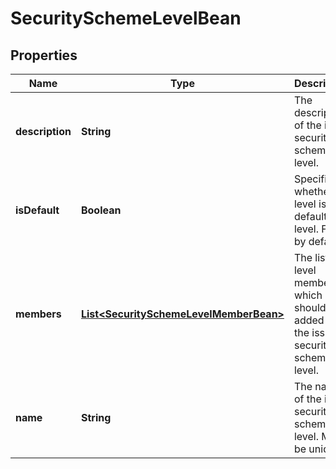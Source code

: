 # SecuritySchemeLevelBean

## Properties
Name | Type | Description | Notes
------------ | ------------- | ------------- | -------------
**description** | **String** | The description of the issue security scheme level. |  [optional]
**isDefault** | **Boolean** | Specifies whether the level is the default level. False by default. |  [optional]
**members** | [**List&lt;SecuritySchemeLevelMemberBean&gt;**](SecuritySchemeLevelMemberBean.md) | The list of level members which should be added to the issue security scheme level. |  [optional]
**name** | **String** | The name of the issue security scheme level. Must be unique. | 
